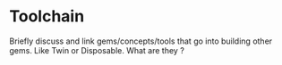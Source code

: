 # Toolchain

[//]: # "FIXME - add a docs"
<aside class="notice">
  Briefly discuss and link gems/concepts/tools that go into building other gems. Like Twin or Disposable. What are they ?
</aside>
